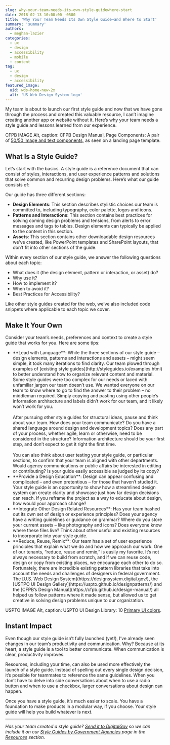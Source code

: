 ```yaml
---
slug: why-your-team-needs-its-own-style-guidewhere-start
date: 2018-02-13 10:00:00 -0500
title: 'Why Your Team Needs Its Own Style Guide–and Where to Start'
summary: 'summary'
authors: 
  - meghan-lazier
categories: 
  - ux
  - design
  - accessibility
  - mobile
  - content
tag: 
  - ux
  - design
  - accessibility
featured_image: 
  uid: wds-home-new-2x
  alt: 'US Web Design System logo'
---
```


My team is about to launch our first style guide and now that we have gone through the process and created this valuable resource, I can’t imagine creating another app or website without it. Here’s why your team needs a style guide and lessons learned from our experience. 

CFPB IMAGE
Alt, caption: CFPB Design Manual, Page Components: A pair of [50/50 image and text components](https://cfpb.github.io/design-manual/page-components/50-50.html), as seen on a landing page template.

## What Is a Style Guide?

Let’s start with the basics. A style guide is a reference document that can consist of styles, interactions, and user experience patterns and solutions that solve common and recurring design problems. Here’s what our guide consists of:

Our guide has three different sections:

* **Design Elements**: This section describes stylistic choices our team is committed to, including typography, color palette, logos and icons.
* **Patterns and Interactions**: This section contains best practices for solving coming design problems and tensions, from alerts to error messages and tags to tables. Design elements can typically be applied to the content in this section.
* **Assets**: This section contains other downloadable design resources we’ve created, like PowerPoint templates and SharePoint layouts, that don’t fit into other sections of the guide.

Within every section of our style guide, we answer the following questions about each topic:

* What does it (the design element, pattern or interaction, or asset) do?
* Why use it?
* How to implement it?
* When to avoid it?
* Best Practices for Accessibility?

Like other style guides created for the web, we’ve also included code snippets where applicable to each topic we cover. 

## Make It Your Own

Consider your team’s needs, preferences and context to create a style guide that works for you. Here are some tips:

<ul>
<li>**Lead with Language**: While the three sections of our style guide – design elements, patterns and interactions and assets – might seem simple, it took many iterations to find clarity. Our team plowed through examples of [existing style guides](http://styleguides.io/examples.html) to better understand how to organize relevant content and material. Some style guides were too complex for our needs or laced with unfamiliar jargon our team doesn’t use. We wanted everyone on our team to know where to go to find the answer to their problem – no middleman required. Simply copying and pasting using other people’s information architecture and labels didn’t work for our team, and it likely won’t work for you. <br /><br />After pursuing other style guides for structural ideas, pause and think about your team. How does your team communicate? Do you have a shared language around design and development topics? Does any part of your process, whether agile, learn or otherwise, need to be considered in the structure? Information architecture should be your first step, and don’t expect to get it right the first time. <br /><br />You can also think about user testing your style guide, or particular sections, to confirm that your team is aligned with other departments. Would agency communications or public affairs be interested in editing or contributing? Is your guide easily accessible as judged by its copy? </li>
<li>**Provide a Design Education**: Design can appear confusing and complicated – and even pretentious – for those that haven’t studied it. Your style guide is an opportunity to show how a streamlined design system can create clarity and showcase just how far design decisions can reach. If you reframe the project as a way to educate about design, how would your approach change? </li>
<li>**Integrate Other Design Related Resources**: Has your team hashed out its own set of design or experience principles? Does your agency have a writing guidelines or guidance on grammar? Where do you store your current assets – like photography and icons? Does everyone know where these files live? Think about other useful and existing resources to incorporate into your style guide. </li>
<li>**Reduce, Reuse, Remix**: Our team has a set of user experience principles that explain what we do and how we approach our work. One of our tenants, “reduce, reuse and remix,” is easily my favorite. It’s not always necessary to build from scratch, and if we can reuse code, design or copy from existing places, we encourage each other to do so. Fortunately, there are incredible existing pattern libraries that take into account the needs and challenges of designers in federal government.  The [U.S. Web Design System](https://designsystem.digital.gov/), the [USTPO UI Design Gallery](https://uspto.github.io/designpatterns/) and the [CFPB’s Design Manual](https://cfpb.github.io/design-manual/) all helped us follow patterns where it made sense, but allowed us to get creative in solving design problems unique to our organization. </li>
</ul>

USPTO IMAGE
Alt, caption: USPTO UI Design Library: 10 [Primary UI colors](https://uspto.github.io/designpatterns/1.x/docs/foundation/colors.html).

## Instant Impact

Even though our style guide isn’t fully launched (yet!), I’ve already seen changes in our team’s productivity and communication. Why? Because at its heart, a style guide is a tool to better communicate. When communication is clear, productivity improves. 

Resources, including your time, can also be used more effectively the launch of a style guide. Instead of spelling out every single design decision, it’s possible for teammates to reference the same guidelines. When you don’t have to delve into side conversations about when to use a radio button and when to use a checkbox, larger conversations about design can happen. 

Once you have a style guide, it’s much easier to scale. You have a foundation to make products in a modular way, if you choose. Your style guide will help you build whatever is next. 

---

_Has your team created a style guide? [Send it to DigitalGov](mailto:digitalgov@gsa.gov) so we can include it on our [Style Guides by Government Agencies](https://www.digitalgov.gov/resources/style-guides-by-government-agencies/) page in the [Resources](https://www.digitalgov.gov/resources/) section._ 
